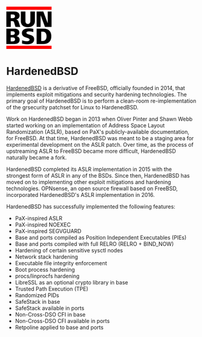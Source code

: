 <a href="/" title="home"><img src="/header-white.png" class="w3"></a>

# HardenedBSD

[HardenedBSD] is a derivative of FreeBSD, officially founded in 2014,
that implements exploit mitigations and security hardening
technologies. The primary goal of HardenedBSD is to perform a
clean-room re-implementation of the grsecurity patchset for Linux to
HardenedBSD.

Work on HardenedBSD began in 2013 when Oliver Pinter and Shawn Webb
started working on an implementation of Address Space Layout
Randomization (ASLR), based on PaX's publicly-available documentation,
for FreeBSD. At that time, HardenedBSD was meant to be a staging area
for experimental development on the ASLR patch. Over time, as the
process of upstreaming ASLR to FreeBSD became more difficult,
HardenedBSD naturally became a fork.

HardenedBSD completed its ASLR implementation in 2015 with the
strongest form of ASLR in any of the BSDs. Since then, HardenedBSD has
moved on to implementing other exploit mitigations and hardening
technologies. OPNsense, an open source firewall based on FreeBSD,
incorporated HardenedBSD's ASLR implementation in 2016.

HardenedBSD has successfully implemented the following features:

- PaX-inspired ASLR
- PaX-inspired NOEXEC
- PaX-inspired SEGVGUARD
- Base and ports compiled as Position Independent Executables (PIEs)
- Base and ports compiled with full RELRO (RELRO + BIND_NOW)
- Hardening of certain sensitive sysctl nodes
- Network stack hardening
- Executable file integrity enforcement
- Boot process hardening
- procs/linprocfs hardening
- LibreSSL as an optional crypto library in base
- Trusted Path Execution (TPE)
- Randomized PIDs
- SafeStack in base
- SafeStack available in ports
- Non-Cross-DSO CFI in base
- Non-Cross-DSO CFI available in ports
- Retpoline applied to base and ports

[HardenedBSD]: https://hardenedbsd.org/
